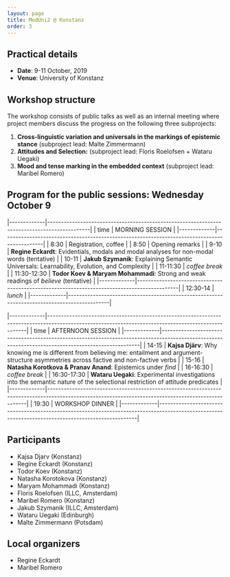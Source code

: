 ```yaml
---
layout: page
title: ModUni2 @ Konstanz
order: 3
--- 
```


## Practical details

* **Date**: 9-11 October, 2019
* **Venue**: University of Konstanz

## Workshop structure

The workshop consists of public talks as well as an internal meeting 
where project members discuss the progress on the following three subprojects:
  1. **Cross-linguistic variation and universals in the markings of epistemic stance** (subproject lead: Malte Zimmermann)
  2. **Attitudes and Selection:** (subproject lead: Floris Roelofsen + Wataru Uegaki)
  3. **Mood and tense marking in the embedded context** (subproject lead: Maribel Romero)

## Program for the public sessions: Wednesday October 9

|-------------|---------------------------------------------------------------------------------------------|
|     time    |                                       MORNING SESSION                                       |
|-------------|---------------------------------------------------------------------------------------------|
| 8:30        | Registration, coffee                                                                        |
| 8:50        | Opening remarks                                                                             |
| 9-10        | **Regine Eckardt**: Evidentials, modals and modal analyses for non-modal words (tentative)  |
| 10-11       | **Jakub Szymanik**: Explaining Semantic Universals: Learnability, Evolution, and Complexity |
| 11-11:30    | *coffee break*                                                                                |
| 11:30-12:30 | **Todor Koev & Maryam Mohammadi**: Strong and weak readings of *believe* (tentative)        |
|-------------|---------------------------------------------------------------------------------------------|
| 12:30-14    | *lunch*                                                                                       |
|-------------|---------------------------------------------------------------------------------------------|

|-------------|----------------------------------------------------------------------------------------------------------------------------------------------------|
|     time    |                                                                 AFTERNOON SESSION                                                                  |
|-------------|----------------------------------------------------------------------------------------------------------------------------------------------------|
| 14-15       | **Kajsa Djärv**: Why knowing me is different from believing me: entailment and argument-structure asymmetries across factive and non-factive verbs |
| 15-16       | **Natasha Korotkova & Pranav Anand**:   Epistemics under *find*                                                                                    |
| 16-16:30    | *coffee break*                                                                                                                                     |
| 16:30-17:30 | **Wataru Uegaki**:   Experimental investigations into the semantic nature of the selectional restriction of attitude predicates                    |
|-------------|----------------------------------------------------------------------------------------------------------------------------------------------------|
| 19:30       | WORKSHOP DINNER                                                                                                                                    |
|-------------|----------------------------------------------------------------------------------------------------------------------------------------------------|

## Participants

- Kajsa Djarv (Konstanz)
- Regine Eckardt (Konstanz)
- Todor Koev (Konstanz)
- Natasha Korotokova (Konstanz)
- Maryam Mohammadi (Konstanz)
- Floris Roelofsen (ILLC, Amsterdam)
- Maribel Romero (Konstanz)
- Jakub Szymanik (ILLC, Amsterdam)
- Wataru Uegaki (Edinburgh)
- Malte Zimmermann (Potsdam)

## Local organizers

- Regine Eckardt
- Maribel Romero
